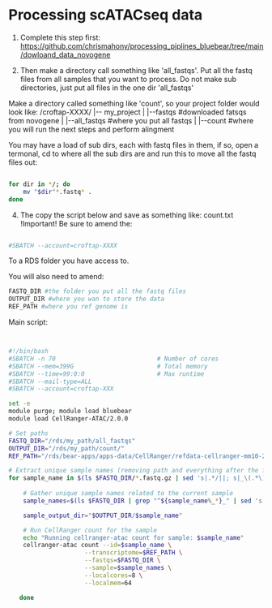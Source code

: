 # Processing scATACseq data


1. Complete this step first: https://github.com/chrismahony/processing_piplines_bluebear/tree/main/dowloand_data_novogene


2. Then make a directory call something like 'all_fastqs'. Put all the fastq files from all samples that you want to process. Do not make sub directories, just put all files in the one dir 'all_fastqs'

Make a directory called something like 'count', so your project folder would look like:
/croftap-XXXX/
|-- my_project
| |--fastqs #downloaded fatsqs from novogene
| |--all_fastqs   #where you put all fastqs
| |--count   #where you will run the next steps and perform alingment


You may have a load of sub dirs, each with fastq files in them, if so, open a termonal, cd to where all the sub dirs are and run this to move all the fastq files out:


```bash

for dir in */; do
    mv "$dir"*.fastq* .
done

```



4. The copy the script below and save as something like: count.txt
!Important!
Be sure to amend the:

```bash

#SBATCH --account=croftap-XXXX

```

To a RDS folder you have access to.

You will also need to amend:


```bash
FASTQ_DIR #the folder you put all the fastq files
OUTPUT_DIR #where you wan to store the data
REF_PATH #where you ref genome is

```


Main script:


```bash


#!/bin/bash
#SBATCH -n 70                            # Number of cores
#SBATCH --mem=399G                       # Total memory
#SBATCH --time=99:0:0                    # Max runtime
#SBATCH --mail-type=ALL
#SBATCH --account=croftap-XXX

set -e
module purge; module load bluebear
module load CellRanger-ATAC/2.0.0

# Set paths
FASTQ_DIR="/rds/my_path/all_fastqs"  
OUTPUT_DIR="/rds/my_path/count/"      
REF_PATH="/rds/bear-apps/apps-data/CellRanger/refdata-cellranger-mm10-2.1.0"     

# Extract unique sample names (removing path and everything after the first underscore)
for sample_name in $(ls $FASTQ_DIR/*.fastq.gz | sed 's|.*/||; s|_\(.*\)||' | sort | uniq); do
    
    # Gather unique sample names related to the current sample
    sample_names=$(ls $FASTQ_DIR | grep "^${sample_name%_*}_" | sed 's|_S.*||' | sort | uniq | tr '\n' ',' | sed 's|,$||')

    sample_output_dir="$OUTPUT_DIR/$sample_name"

    # Run CellRanger count for the sample
    echo "Running cellranger-atac count for sample: $sample_name"
    cellranger-atac count --id=$sample_name \
                     --transcriptome=$REF_PATH \
                     --fastqs=$FASTQ_DIR \
                     --sample=$sample_names \
                     --localcores=8 \
                     --localmem=64

   done



```



